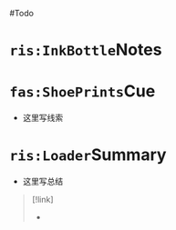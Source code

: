 
#Todo 

# `ris:InkBottle`Notes


# `fas:ShoePrints`Cue
- 这里写线索

# `ris:Loader`Summary
- 这里写总结

>[!link]
>
>- 
